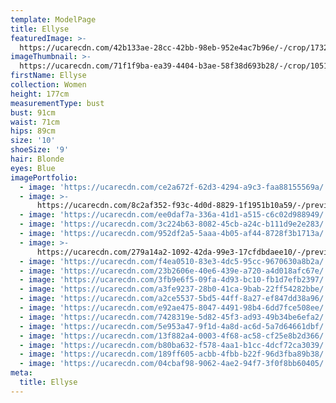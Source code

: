 ```yaml
---
template: ModelPage
title: Ellyse
featuredImage: >-
  https://ucarecdn.com/42b133ae-28cc-42bb-98eb-952e4ac7b96e/-/crop/1732x881/0,161/-/preview/
imageThumbnail: >-
  https://ucarecdn.com/71f1f9ba-ea39-4404-b3ae-58f38d693b28/-/crop/1051x1412/298,0/-/preview/
firstName: Ellyse
collection: Women
height: 177cm
measurementType: bust
bust: 91cm
waist: 71cm
hips: 89cm
size: '10'
shoeSize: '9'
hair: Blonde
eyes: Blue
imagePortfolio:
  - image: 'https://ucarecdn.com/ce2a672f-62d3-4294-a9c3-faa88155569a/'
  - image: >-
      https://ucarecdn.com/8c2af352-f93c-4d0d-8829-1f1951b10a59/-/preview/-/enhance/50/
  - image: 'https://ucarecdn.com/ee0daf7a-336a-41d1-a515-c6c02d988949/'
  - image: 'https://ucarecdn.com/3c224b63-8082-45cb-a24c-b111d9e2e283/'
  - image: 'https://ucarecdn.com/952df2a5-5aaa-4b05-af44-8728f3b1713a/'
  - image: >-
      https://ucarecdn.com/279a14a2-1092-42da-99e3-17cfdbdaee10/-/preview/-/enhance/50/
  - image: 'https://ucarecdn.com/f4ea0510-83e3-4dc5-95cc-9670630a8b2a/'
  - image: 'https://ucarecdn.com/23b2606e-40e6-439e-a720-a4d018afc67e/'
  - image: 'https://ucarecdn.com/3fb9e6f5-09fa-4d93-bc10-fb1d7efb2397/'
  - image: 'https://ucarecdn.com/a3fe9237-28b0-41ca-9bab-22ff54282bbe/'
  - image: 'https://ucarecdn.com/a2ce5537-5bd5-44ff-8a27-ef847dd38a96/'
  - image: 'https://ucarecdn.com/e92ae475-8047-4491-98b4-6dd7fce508ee/'
  - image: 'https://ucarecdn.com/7428319e-5d82-45f3-ad93-49b34be6efa2/'
  - image: 'https://ucarecdn.com/5e953a47-9f1d-4a8d-ac6d-5a7d64661dbf/'
  - image: 'https://ucarecdn.com/13f882a4-0003-4f68-ac58-cf25e8b2d366/'
  - image: 'https://ucarecdn.com/b80ba632-f578-4aa1-b1cc-4dcf72ca3039/'
  - image: 'https://ucarecdn.com/189ff605-acbb-4fbb-b22f-96d3fba89b38/'
  - image: 'https://ucarecdn.com/04cbaf98-9062-4ae2-94f7-3f0f8bb60405/'
meta:
  title: Ellyse
---
```


